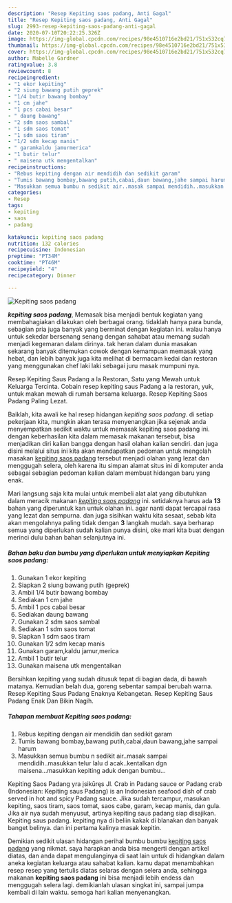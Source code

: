 ```yaml
---
description: "Resep Kepiting saos padang, Anti Gagal"
title: "Resep Kepiting saos padang, Anti Gagal"
slug: 2993-resep-kepiting-saos-padang-anti-gagal
date: 2020-07-10T20:22:25.326Z
image: https://img-global.cpcdn.com/recipes/98e4510716e2bd21/751x532cq70/kepiting-saos-padang-foto-resep-utama.jpg
thumbnail: https://img-global.cpcdn.com/recipes/98e4510716e2bd21/751x532cq70/kepiting-saos-padang-foto-resep-utama.jpg
cover: https://img-global.cpcdn.com/recipes/98e4510716e2bd21/751x532cq70/kepiting-saos-padang-foto-resep-utama.jpg
author: Mabelle Gardner
ratingvalue: 3.8
reviewcount: 8
recipeingredient:
- "1 ekor kepiting"
- "2 siung bawang putih geprek"
- "1/4 butir bawang bombay"
- "1 cm jahe"
- "1 pcs cabai besar"
- " daung bawang"
- "2 sdm saos sambal"
- "1 sdm saos tomat"
- "1 sdm saos tiram"
- "1/2 sdm kecap manis"
- " garamkaldu jamurmerica"
- "1 butir telur"
- " maisena utk mengentalkan"
recipeinstructions:
- "Rebus kepiting dengan air mendidih dan sedikit garam"
- "Tumis bawang bombay,bawang putih,cabai,daun bawang,jahe sampai harum"
- "Masukkan semua bumbu n sedikit air..masak sampai mendidih..masukkan telur lalu d acak..kentalkan dgn maisena...masukkan kepiting aduk dengan bumbu..."
categories:
- Resep
tags:
- kepiting
- saos
- padang

katakunci: kepiting saos padang 
nutrition: 132 calories
recipecuisine: Indonesian
preptime: "PT34M"
cooktime: "PT46M"
recipeyield: "4"
recipecategory: Dinner

---
```



![Kepiting saos padang](https://img-global.cpcdn.com/recipes/98e4510716e2bd21/751x532cq70/kepiting-saos-padang-foto-resep-utama.jpg)

<b><i>kepiting saos padang</i></b>, Memasak bisa menjadi bentuk kegiatan yang membahagiakan dilakukan oleh berbagai orang. tidaklah hanya para bunda, sebagian pria juga banyak yang berminat dengan kegiatan ini. walau hanya untuk sekedar bersenang senang dengan sahabat atau memang sudah menjadi kegemaran dalam dirinya. tak heran dalam dunia masakan sekarang banyak ditemukan cowok dengan kemampuan memasak yang hebat, dan lebih banyak juga kita melihat di bermacam kedai dan restoran yang menggunakan chef laki laki sebagai juru masak mumpuni nya.

Resep Kepiting Saus Padang a la Restoran, Satu yang Mewah untuk Keluarga Tercinta. Cobain resep kepiting saus Padang a la restoran, yuk, untuk makan mewah di rumah bersama keluarga. Resep Kepiting Saos Padang Paling Lezat.

Baiklah, kita awali ke hal resep hidangan <i>kepiting saos padang</i>. di setiap pekerjaan kita, mungkin akan terasa menyenangkan jika sejenak anda menyempatkan sedikit waktu untuk memasak kepiting saos padang ini. dengan keberhasilan kita dalam memasak makanan tersebut, bisa menjadikan diri kalian bangga dengan hasil olahan kalian sendiri. dan juga disini melalui situs ini kita akan mendapatkan pedoman untuk mengolah masakan <u>kepiting saos padang</u> tersebut menjadi olahan yang lezat dan menggugah selera, oleh karena itu simpan alamat situs ini di komputer anda sebagai sebagian pedoman kalian dalam membuat hidangan baru yang enak.


Mari langsung saja kita mulai untuk membeli alat alat yang dibutuhkan dalam meracik makanan <u><i>kepiting saos padang</i></u> ini. setidaknya harus ada <b>13</b> bahan yang diperuntuk kan untuk olahan ini. agar nanti dapat tercapai rasa yang lezat dan sempurna. dan juga sisihkan waktu kita sesaat, sebab kita akan mengolahnya paling tidak dengan <b>3</b> langkah mudah. saya berharap semua yang diperlukan sudah kalian punya disini, oke mari kita buat dengan merinci dulu bahan bahan selanjutnya ini.

<!--inarticleads1-->

##### Bahan baku dan bumbu yang diperlukan untuk menyiapkan Kepiting saos padang:

1. Gunakan 1 ekor kepiting
1. Siapkan 2 siung bawang putih (geprek)
1. Ambil 1/4 butir bawang bombay
1. Sediakan 1 cm jahe
1. Ambil 1 pcs cabai besar
1. Sediakan  daung bawang
1. Gunakan 2 sdm saos sambal
1. Sediakan 1 sdm saos tomat
1. Siapkan 1 sdm saos tiram
1. Gunakan 1/2 sdm kecap manis
1. Gunakan  garam,kaldu jamur,merica
1. Ambil 1 butir telur
1. Gunakan  maisena utk mengentalkan


Bersihkan kepiting yang sudah ditusuk tepat di bagian dada, di bawah matanya. Kemudian belah dua, goreng sebentar sampai berubah warna. Resep Kepiting Saus Padang Enaknya Kebangetan. Resep Kepiting Saus Padang Enak Dan Bikin Nagih. 

<!--inarticleads2-->

##### Tahapan membuat Kepiting saos padang:

1. Rebus kepiting dengan air mendidih dan sedikit garam
1. Tumis bawang bombay,bawang putih,cabai,daun bawang,jahe sampai harum
1. Masukkan semua bumbu n sedikit air..masak sampai mendidih..masukkan telur lalu d acak..kentalkan dgn maisena...masukkan kepiting aduk dengan bumbu...


Kepiting Saos Padang yra įsikūręs Jl. Crab in Padang sauce or Padang crab (Indonesian: Kepiting saus Padang) is an Indonesian seafood dish of crab served in hot and spicy Padang sauce. Jika sudah tercampur, masukan kepiting, saos tiram, saos tomat, saos cabe, garam, kecap manis, dan gula. Jika air nya sudah menyusut, artinya kepiting saus padang siap disajikan. Kepiting saus padang. kepiting nya di beliin kakak di blanakan dan banyak banget belinya. dan ini pertama kalinya masak kepitin. 

Demikian sedikit ulasan hidangan perihal bumbu bumbu <u>kepiting saos padang</u> yang nikmat. saya harapkan anda bisa mengerti dengan artikel diatas, dan anda dapat mengulanginya di saat lain untuk di hidangkan dalam aneka kegiatan keluarga atau sahabat kalian. kamu dapat menambahkan resep resep yang tertulis diatas selaras dengan selera anda, sehingga makanan <b>kepiting saos padang</b> ini bisa menjadi lebih endess dan menggugah selera lagi. demikianlah ulasan singkat ini, sampai jumpa kembali di lain waktu. semoga hari kalian menyenangkan.
